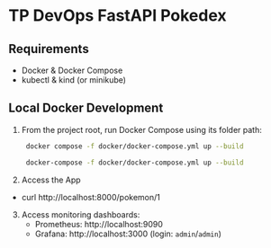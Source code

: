# TP DevOps FastAPI Pokedex

## Requirements

- Docker & Docker Compose
- kubectl & kind (or minikube)

## Local Docker Development

1. From the project root, run Docker Compose using its folder path:

   ```bash
    docker compose -f docker/docker-compose.yml up --build
   ```

   ```bash
    docker-compose -f docker/docker-compose.yml up --build
   ```

2. Access the App

- curl http://localhost:8000/pokemon/1

3. Access monitoring dashboards:
   - Prometheus: http://localhost:9090
   - Grafana: http://localhost:3000 (login: `admin`/`admin`)
